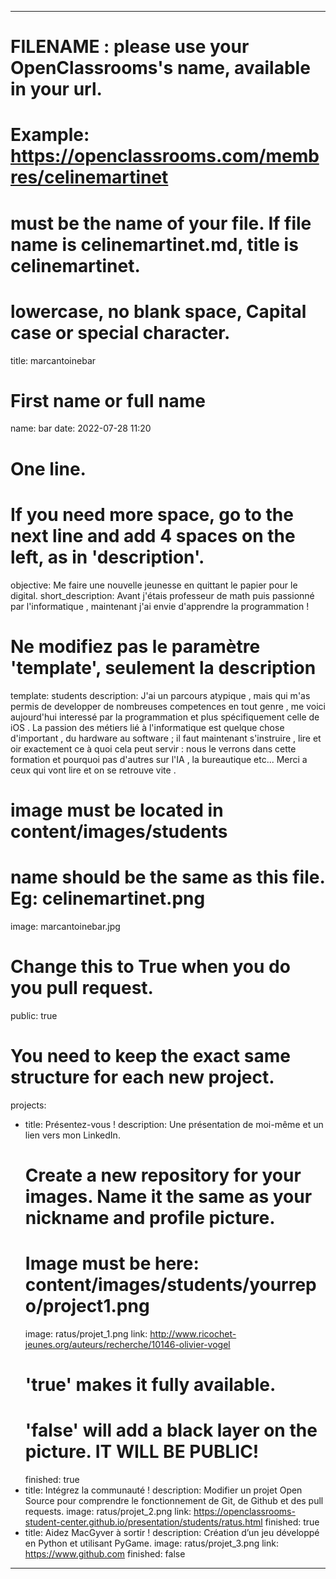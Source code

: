 ---

# FILENAME : please use your OpenClassrooms's name, available in your url.
# Example: https://openclassrooms.com/membres/celinemartinet
# must be the name of your file. If file name is celinemartinet.md, title is celinemartinet.
# lowercase, no blank space, Capital case or special character.
title: marcantoinebar

# First name or full name
name: bar
date: 2022-07-28 11:20

# One line.
# If you need more space, go to the next line and add 4 spaces on the left, as in 'description'.
objective: Me faire une nouvelle jeunesse en quittant le papier pour le digital.
short_description: Avant j'étais professeur de math puis passionné par l'informatique , maintenant j'ai envie d'apprendre la programmation ! 

# Ne modifiez pas le paramètre 'template', seulement la description
template: students
description:
    J'ai un parcours atypique , mais qui m'as permis de developper de nombreuses competences
    en tout genre , me voici aujourd'hui interessé par la programmation et plus spécifiquement celle de iOS . 
    La passion des métiers lié à l'informatique est quelque chose d'important , du hardware au software ; 
    il faut maintenant s'instruire , lire et oir exactement ce à quoi cela peut servir : nous le verrons 
    dans cette formation et pourquoi pas d'autres sur l'IA , la bureautique etc...
Merci a ceux qui vont lire et on se retrouve vite .

# image must be located in content/images/students
# name should be the same as this file. Eg: celinemartinet.png
image: marcantoinebar.jpg

# Change this to True when you do you pull request.
public: true

# You need to keep the exact same structure for each new project.
projects:
  - title: Présentez-vous !
    description: Une présentation de moi-même et un lien vers mon LinkedIn.
    # Create a new repository for your images. Name it the same as your nickname and profile picture.
    # Image must be here: content/images/students/yourrepo/project1.png
    image: ratus/projet_1.png
    link: http://www.ricochet-jeunes.org/auteurs/recherche/10146-olivier-vogel
    # 'true' makes it fully available.
    # 'false' will add a black layer on the picture. IT WILL BE PUBLIC!
    finished: true
  - title: Intégrez la communauté !
    description: Modifier un projet Open Source pour comprendre le fonctionnement de Git, de Github et des pull requests. 
    image: ratus/projet_2.png
    link: https://openclassrooms-student-center.github.io/presentation/students/ratus.html
    finished: true
  - title: Aidez MacGyver à sortir !
    description: Création d’un jeu développé en Python et utilisant PyGame.
    image: ratus/projet_3.png
    link: https://www.github.com
    finished: false
---